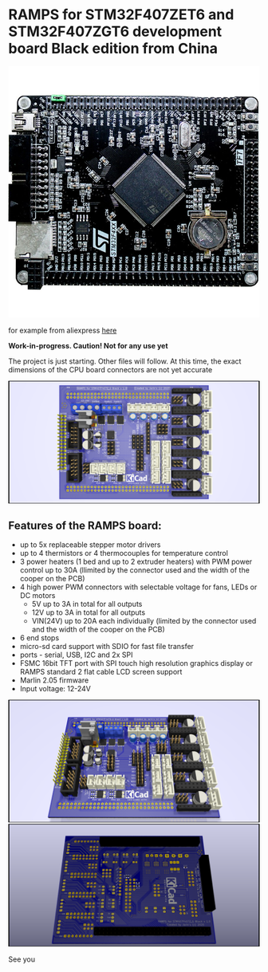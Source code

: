 # RAMPS for STM32F407ZET6 and STM32F407ZGT6 development board Black edition from China
![Picture from KiCad Rendering](Images/Stm32f407zet6-F407zgt6.jpg)

for example from aliexpress [here](https://www.aliexpress.com/wholesale?catId=0&initiative_id=SB_20200509043338&SearchText=stm32f407Zet6+development+board)

__Work-in-progress. Caution! Not for any use yet__

The project is just starting. Other files will follow.
At this time, the exact dimensions of the CPU 
board connectors are not yet accurate

![Picture from KiCad Rendering](Images/RAMPS_STM32F407_TFT_Touch.png)

Features of the RAMPS board:
-----
  + up to 5x replaceable stepper motor drivers 
  + up to 4 thermistors or 4 thermocouples for temperature control
  + 3 power heaters (1 bed and up to 2 extruder heaters) with PWM power control up to 30A (llimited by the connector used and the width of the cooper on the PCB)
  + 4 high power PWM connectors with selectable voltage for fans, LEDs or DC motors
    - 5V up to 3A in total for all outputs
    - 12V up to 3A in total for all outputs
    - VIN(24V) up to 20A each individually (limited by the connector used and the width of the cooper on the PCB)
  + 6 end stops 
  + micro-sd card support with SDIO for fast file transfer
  + ports - serial, USB, I2C and 2x SPI
  + FSMC 16bit TFT port with SPI touch high resolution graphics display  or RAMPS standard 2 flat cable LCD screen support
  + Marlin 2.05 firmware 
  + Input voltage: 12-24V
  
![Picture from KiCad Rendering](Images/RAMPS_STM32F407_TFT_Touch1.png)
![Picture from KiCad Rendering](Images/RAMPS_STM32F407_TFT_Touch2.png)

See you


